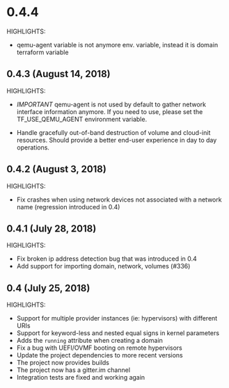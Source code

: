 # 0.4.4 

HIGHLIGHTS:

* qemu-agent variable is not anymore env. variable, instead it is 
  domain terraform variable
## 0.4.3 (August 14, 2018)

HIGHLIGHTS:

* *IMPORTANT* qemu-agent is not used by default to gather network
  interface information anymore. If you need to use, please set
  the TF_USE_QEMU_AGENT environment variable.

* Handle gracefully out-of-band destruction of volume and cloud-init
  resources. Should provide a better end-user experience in day to day
  operations.

## 0.4.2 (August 3, 2018)

HIGHLIGHTS:

* Fix crashes when using network devices not associated with a
  network name (regression introduced in 0.4)

## 0.4.1 (July 28, 2018)

HIGHLIGHTS:

* Fix broken ip address detection bug that was introduced in 0.4
* Add support for importing domain, network, volumes (#336)

## 0.4 (July 25, 2018)

HIGHLIGHTS:

* Support for multiple provider instances (ie: hypervisors) with different URIs
* Support for keyword-less and nested equal signs in kernel parameters
* Adds the `running` attribute when creating a domain
* Fix a bug with UEFI/OVMF booting on remote hypervisors
* Update the project dependencies to more recent versions
* The project now provides builds
* The project now has a gitter.im channel
* Integration tests are fixed and working again


